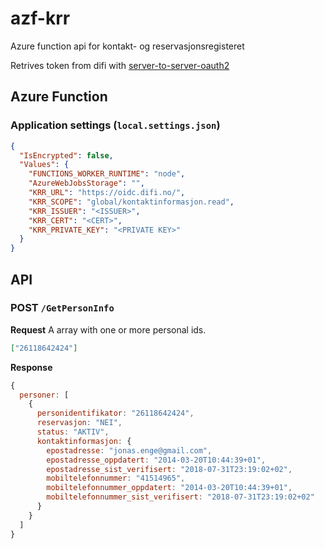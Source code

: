 # azf-krr

Azure function api for kontakt- og reservasjonsregisteret

Retrives token from difi with [server-to-server-oauth2](https://difi.github.io/idporten-oidc-dokumentasjon/oidc_auth_server-to-server-oauth2.html)

## Azure Function

### Application settings (``local.settings.json``)

```json
{
  "IsEncrypted": false,
  "Values": {
    "FUNCTIONS_WORKER_RUNTIME": "node",
    "AzureWebJobsStorage": "",
    "KRR_URL": "https://oidc.difi.no/",
    "KRR_SCOPE": "global/kontaktinformasjon.read",
    "KRR_ISSUER": "<ISSUER>",
    "KRR_CERT": "<CERT>",
    "KRR_PRIVATE_KEY": "<PRIVATE KEY>"
  }
}
```

## API

### POST ```/GetPersonInfo```

**Request**
A array with one or more personal ids.

```json
["26118642424"]
```

**Response**

```js
{
  personer: [
    {
      personidentifikator: "26118642424",
      reservasjon: "NEI",
      status: "AKTIV",
      kontaktinformasjon: {
        epostadresse: "jonas.enge@gmail.com",
        epostadresse_oppdatert: "2014-03-20T10:44:39+01",
        epostadresse_sist_verifisert: "2018-07-31T23:19:02+02",
        mobiltelefonnummer: "41514965",
        mobiltelefonnummer_oppdatert: "2014-03-20T10:44:39+01",
        mobiltelefonnummer_sist_verifisert: "2018-07-31T23:19:02+02"
      }
    }
  ]
}
```

